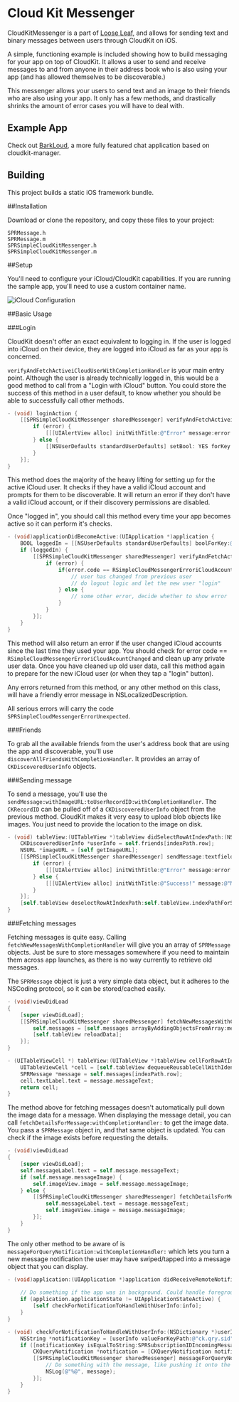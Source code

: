 # Cloud Kit Messenger

CloudKitMessenger is a part of [Loose Leaf](https://getlooseleaf.com), and allows for sending text and binary messages between users through CloudKit on iOS.

A simple, functioning example is included showing how to build messaging for your app on top of CloudKit. It allows a user to send and receive messages to and from anyone in their address book who is also using your app (and has allowed themselves to be discoverable.)

This messenger allows your users to send text and an image to their friends who are also using your app. It only has a few methods, and drastically shrinks the amount of error cases you will have to deal with.

## Example App

Check out [BarkLoud](https://github.com/FergalMohan/BarkLoud), a more fully featured chat application based on cloudkit-manager. 

## Building

This project builds a static iOS framework bundle.

##Installation

Download or clone the repository, and copy these files to your project:

```
SPRMessage.h
SPRMessage.m
SPRSimpleCloudKitMessenger.h
SPRSimpleCloudKitMessenger.m
```

##Setup

You'll need to configure your iCloud/CloudKit capabilities. If you are running the sample app, you'll need to use a custom container name.

![iCloud Configuration](http://content.screencast.com/users/sprynmr/folders/Snagit/media/d2ad40e9-0ad4-4fd3-9cd1-931064a2d17a/cloudkit.png)

##Basic Usage

###Login

CloudKit doesn't offer an exact equivalent to logging in. If the user is logged into iCloud on their device, they are logged into iCloud as far as your app is concerned.

`verifyAndFetchActiveiCloudUserWithCompletionHandler` is your main entry point. Although the user is already technically logged in, this would be a good method to call from a "Login with iCloud" button. You could store the success of this method in a user default, to know whether you should be able to successfully call other methods.

```Objective-C
- (void) loginAction {
    [[SPRSimpleCloudKitMessenger sharedMessenger] verifyAndFetchActiveiCloudUserWithCompletionHandler:^(CKDiscoveredUserInfo *userInfo, NSError *error) {
        if (error) {
            [[[UIAlertView alloc] initWithTitle:@"Error" message:error.localizedDescription delegate:nil cancelButtonTitle:@"OK" otherButtonTitles:nil, nil] show];
        } else {
            [[NSUserDefaults standardUserDefaults] setBool: YES forKey:@"loggedIn"];
        }
    }];
}
```

This method does the majority of the heavy lifting for setting up for the active iCloud user. It checks if they have a valid iCloud account and prompts for them to be discoverable. It will return an error if they don't have a valid iCloud account, or if their discovery permissions are disabled.

Once "logged in", you should call this method every time your app becomes active so it can perform it's checks.

```Objective-C
- (void)applicationDidBecomeActive:(UIApplication *)application {
    BOOL loggedIn = [[NSUserDefaults standardUserDefaults] boolForKey:@"loggedIn"];
    if (loggedIn) {
        [[SPRSimpleCloudKitMessenger sharedMessenger] verifyAndFetchActiveiCloudUserWithCompletionHandler:^(CKDiscoveredUserInfo *userInfo, NSError *error) {
            if (error) {
                if(error.code == RSimpleCloudMessengerErroriCloudAcountChanged) {
                    // user has changed from previous user
                    // do logout logic and let the new user "login"
                } else {
                    // some other error, decide whether to show error
                }
            }
        }];
    }
}
```

This method will also return an error if the user changed iCloud accounts since the last time they used your app. You should check for error code == `RSimpleCloudMessengerErroriCloudAcountChanged` and clean up any private user data. Once you have cleaned up old user data, call this method again to prepare for the new iCloud user (or when they tap a "login" button).

Any errors returned from this method, or any other method on this class, will have a friendly error message in NSLocalizedDescription.

All serious errors will carry the code `SPRSimpleCloudMessengerErrorUnexpected`.

###Friends

To grab all the available friends from the user's address book that are using the app and discoverable, you'll use `discoverAllFriendsWithCompletionHandler`. It provides an array of `CKDiscoveredUserInfo` objects.

###Sending message

To send a message, you'll use the `sendMessage:withImageURL:toUserRecordID:withCompletionHandler`. The `CKRecordID` can be pulled off of a `CKDiscoveredUserInfo` object from the previous method.  CloudKit makes it very easy to upload blob objects like images. You just need to provide the location to the image on disk.

```Objective-C
- (void) tableView:(UITableView *)tableView didSelectRowAtIndexPath:(NSIndexPath *)indexPath {
    CKDiscoveredUserInfo *userInfo = self.friends[indexPath.row];
    NSURL *imageURL = [self getImageURL];
    [[SPRSimpleCloudKitMessenger sharedMessenger] sendMessage:textfield.text withImageURL:imageURL toUserRecordID:userInfo.userRecordID withCompletionHandler:^(NSError *error) {
        if (error) {
            [[[UIAlertView alloc] initWithTitle:@"Error" message:error.localizedDescription delegate:nil cancelButtonTitle:@"OK" otherButtonTitles:nil, nil] show];
        } else {
            [[[UIAlertView alloc] initWithTitle:@"Success!" message:@"Message sent" delegate:nil cancelButtonTitle:@"OK" otherButtonTitles:nil, nil] show];
        }
    }];
    [self.tableView deselectRowAtIndexPath:self.tableView.indexPathForSelectedRow animated:YES];
}
```

###Fetching messages

Fetching messages is quite easy. Calling `fetchNewMessagesWithCompletionHandler` will give you an array of `SPRMessage` objects. Just be sure to store messages somewhere if you need to maintain them across app launches, as there is no way currently to retrieve old messages.

The `SPRMessage` object is just a very simple data object, but it adheres to the NSCoding protocol, so it can be stored/cached easily.

```Objective-C
- (void)viewDidLoad
{
    [super viewDidLoad];
    [[SPRSimpleCloudKitMessenger sharedMessenger] fetchNewMessagesWithCompletionHandler:^(NSArray *messages, NSError *error) {
        self.messages = [self.messages arrayByAddingObjectsFromArray:messages];
        [self.tableView reloadData];
    }];
}

- (UITableViewCell *) tableView:(UITableView *)tableView cellForRowAtIndexPath:(NSIndexPath *)indexPath {
    UITableViewCell *cell = [self.tableView dequeueReusableCellWithIdentifier:@"SPRMessageCell"];
    SPRMessage *message = self.messages[indexPath.row];
    cell.textLabel.text = message.messageText;
    return cell;
}
```

The method above for fetching messages doesn't automatically pull down the image data for a message. When displaying the message detail, you can call `fetchDetailsForMessage:withCompletionHandler:` to get the image data. You pass a `SPRMessage` object in, and that same object is updated. You can check if the image exists before requesting the details.

```Objective-C
- (void)viewDidLoad
{
    [super viewDidLoad];
    self.messageLabel.text = self.message.messageText;
    if (self.message.messageImage) {
        self.imageView.image = self.message.messageImage;
    } else {
        [[SPRSimpleCloudKitMessenger sharedMessenger] fetchDetailsForMessage:self.message withCompletionHandler:^(SPRMessage *message, NSError *error) {
            self.messageLabel.text = message.messageText;
            self.imageView.image = message.messageImage;
        }];
    }
}
```

The only other method to be aware of is `messageForQueryNotification:withCompletionHandler:` which lets you turn a new message notification the user may have swiped/tapped into a message object that you can display.

```Objective-C
- (void)application:(UIApplication *)application didReceiveRemoteNotification:(NSDictionary *)info {
    
    // Do something if the app was in background. Could handle foreground notifications differently
    if (application.applicationState != UIApplicationStateActive) {
        [self checkForNotificationToHandleWithUserInfo:info];
    }
}

- (void) checkForNotificationToHandleWithUserInfo:(NSDictionary *)userInfo {
    NSString *notificationKey = [userInfo valueForKeyPath:@"ck.qry.sid"];
    if ([notificationKey isEqualToString:SPRSubscriptionIDIncomingMessages]) {
        CKQueryNotification *notification = [CKQueryNotification notificationFromRemoteNotificationDictionary:userInfo];
        [[SPRSimpleCloudKitMessenger sharedMessenger] messageForQueryNotification:notification withCompletionHandler:^(SPRMessage *message, NSError *error) {
            // Do something with the message, like pushing it onto the stack
            NSLog(@"%@", message);
        }];
    }
}
```
